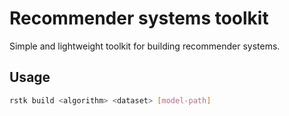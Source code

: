 # Recommender systems toolkit

Simple and lightweight toolkit for building recommender systems.

## Usage

```sh
rstk build <algorithm> <dataset> [model-path]
```